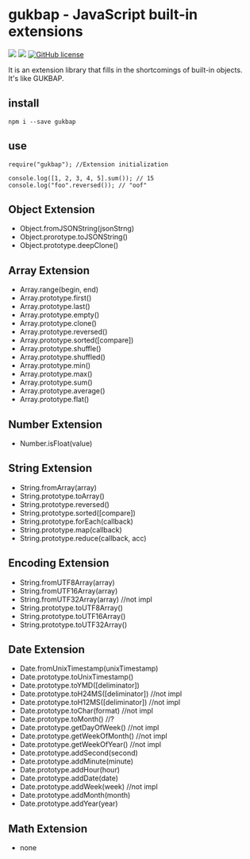 # gukbap - JavaScript built-in extensions

![](https://img.shields.io/badge/language-Javascript-red) ![](https://img.shields.io/badge/version-0.2.11-brightgreen) [![GitHub license](https://img.shields.io/badge/license-MIT-blue.svg)](https://github.com/myyrakle/gukbap/blob/master/LICENSE)

It is an extension library that fills in the shortcomings of built-in objects.  
It's like GUKBAP.

## install

```
npm i --save gukbap
```

## use

```
require("gukbap"); //Extension initialization

console.log([1, 2, 3, 4, 5].sum()); // 15
console.log("foo".reversed()); // "oof"
```

## Object Extension

-   Object.fromJSONString(jsonStrng)
-   Object.prorotype.toJSONString()
-   Object.prototype.deepClone()

## Array Extension

-   Array.range(begin, end)
-   Array.prototype.first()
-   Array.prototype.last()
-   Array.prototype.empty()
-   Array.prototype.clone()
-   Array.prototype.reversed()
-   Array.prototype.sorted([compare])
-   Array.prototype.shuffle()
-   Array.prototype.shuffled()
-   Array.prototype.min()
-   Array.prototype.max()
-   Array.prototype.sum()
-   Array.prototype.average()
-   Array.prototype.flat()

## Number Extension

-   Number.isFloat(value)

## String Extension

-   String.fromArray(array)
-   String.prototype.toArray()
-   String.prototype.reversed()
-   String.prototype.sorted([compare])
-   String.prototype.forEach(callback)
-   String.prototype.map(callback)
-   String.prototype.reduce(callback, acc)

## Encoding Extension

-   String.fromUTF8Array(array)
-   String.fromUTF16Array(array)
-   String.fromUTF32Array(array) //not impl
-   String.prototype.toUTF8Array()
-   String.prototype.toUTF16Array()
-   String.prototype.toUTF32Array()

## Date Extension

-   Date.fromUnixTimestamp(unixTimestamp)
-   Date.prototype.toUnixTimestamp()
-   Date.prototype.toYMD([deliminator])
-   Date.prototype.toH24MS([deliminator]) //not impl
-   Date.prototype.toH12MS([deliminator]) //not impl
-   Date.prototype.toChar(format) //not impl
-   Date.prototype.toMonth() //?
-   Date.prototype.getDayOfWeek() //not impl
-   Date.prototype.getWeekOfMonth() //not impl
-   Date.prototype.getWeekOfYear() //not impl
-   Date.prototype.addSecond(second)
-   Date.prototype.addMinute(minute)
-   Date.prototype.addHour(hour)
-   Date.prototype.addDate(date)
-   Date.prototype.addWeek(week) //not impl
-   Date.prototype.addMonth(month)
-   Date.prototype.addYear(year)

## Math Extension

-   none
